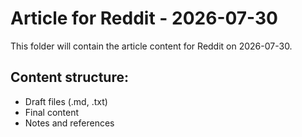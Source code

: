 # Article for Reddit - 2026-07-30

This folder will contain the article content for Reddit on 2026-07-30.

## Content structure:
- Draft files (.md, .txt)
- Final content
- Notes and references
